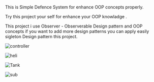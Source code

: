 This is Simple Defence System for enhance OOP concepts properly.

Try this project your self for enhance your OOP knowladge .

This project i use Observer - Observerable Design pattern and OOP concepts if you want to add more design patterns you can apply  easily sigleton Design pattern this project.

![controller](https://github.com/user-attachments/assets/69fa12d3-1612-4b7a-9529-b2a7cee727e9)

![heli](https://github.com/user-attachments/assets/c2ec1a72-26a3-491d-aea5-933f7d79d462)

![Tank](https://github.com/user-attachments/assets/08d1acc1-70e0-47e6-b909-8aa2467fe09f)

![sub](https://github.com/user-attachments/assets/07849e2f-951b-4b54-8b34-6fd26e517e76)
